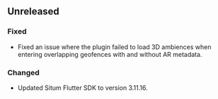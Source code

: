 ## Unreleased

### Fixed

- Fixed an issue where the plugin failed to load 3D ambiences when entering overlapping geofences
  with and without AR metadata.

### Changed

- Updated Situm Flutter SDK to version 3.11.16.
